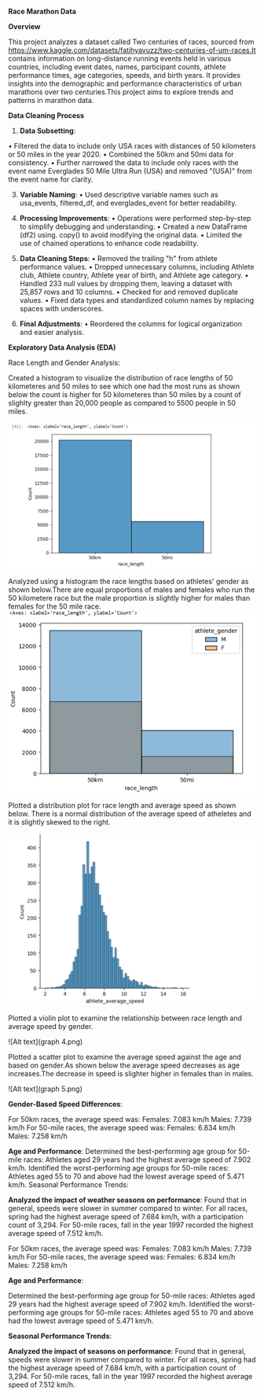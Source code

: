 **Race Marathon Data**

**Overview**

This project analyzes a dataset called Two centuries of races, sourced from https://www.kaggle.com/datasets/fatihyavuzz/two-centuries-of-um-races.It contains information on long-distance running events held in various countries, including event dates, names, participant counts, athlete performance times, age categories, speeds, and birth years. It provides insights into the demographic and performance characteristics of urban marathons over two centuries.This project aims to explore trends and patterns in marathon data.

**Data Cleaning Process**

1.	**Data Subsetting**:

•	Filtered the data to include only USA races with distances of 50 kilometers or 50 miles in the year 2020.
•	Combined the 50km and 50mi data for consistency.
•	Further narrowed the data to include only races with the event name Everglades 50 Mile Ultra Run (USA) and removed "(USA)" from the event name for clarity.

3.	**Variable Naming**:
•	Used descriptive variable names such as usa_events, filtered_df, and everglades_event for better readability.

4.	**Processing Improvements**:
•	Operations were performed step-by-step to simplify debugging and understanding.
•	Created a new DataFrame (df2) using. copy() to avoid modifying the original data.
•	Limited the use of chained operations to enhance code readability.

5.	**Data Cleaning Steps**:
•	Removed the trailing "h" from athlete performance values.
•	Dropped unnecessary columns, including Athlete club, Athlete country, Athlete year of birth, and Athlete age category.
•	Handled 233 null values by dropping them, leaving a dataset with 25,857 rows and 10 columns.
•	Checked for and removed duplicate values.
•	Fixed data types and standardized column names by replacing spaces with underscores.

6.	**Final Adjustments**:
•	Reordered the columns for logical organization and easier analysis.

**Exploratory Data Analysis (EDA)**

Race Length and Gender Analysis:

Created a histogram to visualize the distribution of race lengths of 50 kilometeres and 50 miles to see which one had the most runs as shown below the count is higher for 50 kilometeres than 50 miles by a count of slighlty greater than 20,000 people as compared to 5500 people in 50 miles.

![Alt text](graph1..png)

Analyzed using a histogram the race lengths based on athletes' gender as shown below.There are equal proportions of males and females who run the 50 kilometere race but the male proportion is slightly higher for males than females for the 50 mile race.
![Alt text](graph2.png)

Plotted a distribution plot for race length and average speed as shown below. There is a normal distribution of the average speed of atheletes and it is slightly skewed to the right.

![Alt text](graph3.png)

Plotted a violin plot to examine the relationship between race length and average speed by gender.

![Alt text](graph 4.png)


Plotted a scatter plot to examine the average speed against the age and based on gender.As shown below the average speed decreases as age increases.The decrease in speed is slighter higher in females than in males.



![Alt text](graph 5.png)


**Gender-Based Speed Differences**:

For 50km races, the average speed was:
Females: 7.083 km/h
Males: 7.739 km/h
For 50-mile races, the average speed was:
Females: 6.834 km/h
Males: 7.258 km/h

**Age and Performance**:
Determined the best-performing age group for 50-mile races:
Athletes aged 29 years had the highest average speed of 7.902 km/h.
Identified the worst-performing age groups for 50-mile races:
Athletes aged 55 to 70 and above had the lowest average speed of 5.471 km/h.
Seasonal Performance Trends:

**Analyzed the impact of weather seasons on performance**:
Found that in general, speeds were slower in summer compared to winter.
For all races, spring had the highest average speed of 7.684 km/h, with a participation count of 3,294.
For 50-mile races, fall in the year 1997 recorded the highest average speed of 7.512 km/h.

For 50km races, the average speed was:
Females: 7.083 km/h
Males: 7.739 km/h
For 50-mile races, the average speed was:
Females: 6.834 km/h
Males: 7.258 km/h

**Age and Performance**:

Determined the best-performing age group for 50-mile races:
Athletes aged 29 years had the highest average speed of 7.902 km/h.
Identified the worst-performing age groups for 50-mile races:
Athletes aged 55 to 70 and above had the lowest average speed of 5.471 km/h.

**Seasonal Performance Trends**:

**Analyzed the impact of seasons on performance**:
Found that in general, speeds were slower in summer compared to winter.
For all races, spring had the highest average speed of 7.684 km/h, with a participation count of 3,294.
For 50-mile races, fall in the year 1997 recorded the highest average speed of 7.512 km/h.


